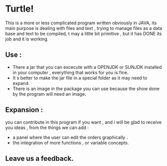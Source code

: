 # Turtle!

This is a more or less complicated program written obviously in JAVA, its main purpose is dealing with files and text , trying to manage files as a data base and text to be compiled, t may a little bit primitive , but it has DONE its job and it is working.

## Use :

- There a jar that you can excecute with a OPENJDK or SUNJDK installed in your computer , everything that works for you is fine.
- It s better to make the jar file in a special folder as it may need to expand.
- There is an image in the package you can use because the show done by the program will need an image.

## Expansion :

you can contribute in this program if you want , and i will be glad to receive you ideas , from the things we can add :
- a panel where the user can edit the orders graphically .
- the integration of more functions , or variable concepts.

## Leave us a feedback.
